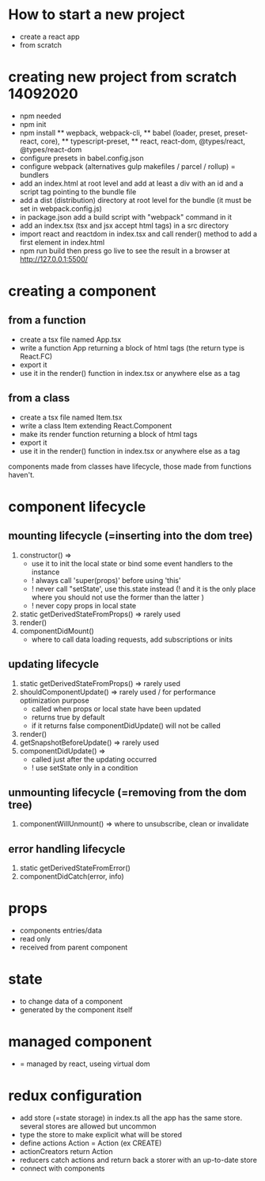 # How to start a new project
* create a react app 
* from scratch

# creating new project from scratch 14092020
* npm needed
* npm init
* npm install 
    ** wepback, webpack-cli, 
    ** babel (loader, preset, preset-react, core), 
    ** typescript-preset, 
    ** react, react-dom, @types/react, @types/react-dom
* configure presets in babel.config.json
* configure webpack (alternatives gulp makefiles / parcel / rollup) = bundlers
* add an index.html at root level and add at least a div with an id and  a script tag pointing to the bundle file 
* add a dist (distribution) directory at root level for the bundle (it must be set in webpack.config.js)
* in package.json add a build script with "webpack" command in it
* add an index.tsx (tsx and jsx accept html tags) in a src directory
* import react and reactdom in index.tsx and call render() method to add a first element in index.html
* npm run build then press go live to see the result in a browser at http://127.0.0.1:5500/

# creating a component

## from a function
* create a tsx file named App.tsx
* write a function App returning a block of html tags (the return type is React.FC)
* export it
* use it in the render() function in index.tsx or anywhere else as a tag <App>

## from a class
* create a tsx file named Item.tsx
* write a class Item extending  React.Component
* make its render function returning a block of html tags 
* export it
* use it in the render() function in index.tsx or anywhere else as a tag <Item>

components made from classes have lifecycle, those made from functions haven't.

# component lifecycle

## mounting lifecycle (=inserting into the dom tree)
1. constructor() => 
    * use it to init the local state or bind some event handlers to the instance
    * ! always call 'super(props)' before using 'this' 
    * ! never call "setState', use this.state instead 
      (! and it is the only place where you should not use the former than the latter )
    * ! never copy props in local state 
2. static getDerivedStateFromProps() => rarely used
3. render()
4. componentDidMount()
    * where to call data loading requests, add subscriptions or inits
 

## updating lifecycle
1. static getDerivedStateFromProps() => rarely used
2. shouldComponentUpdate() => rarely used / for performance optimization purpose
    * called when props or local state have been updated
    * returns true by default
    * if it returns false componentDidUpdate() will not be called
3. render()
4. getSnapshotBeforeUpdate() => rarely used
5. componentDidUpdate() => 
    * called just after the updating occurred
    * ! use setState only in a condition 

## unmounting lifecycle (=removing from the dom tree)
1. componentWillUnmount() => where to unsubscribe, clean or invalidate

## error handling lifecycle
1. static getDerivedStateFromError()
2. componentDidCatch(error, info)

# props
* components entries/data
* read only
* received from parent component

# state
* to change data of a component
* generated by the component itself

# managed component 
* = managed by react, useing virtual dom

# redux configuration
* add store (=state storage) in index.ts all 
    the app has the same store. several stores are allowed but uncommon
* type the store to make explicit what will be stored
* define actions Action = Action<string> (ex CREATE)
* actionCreators return Action
* reducers catch actions and return back a storer with an up-to-date store
* connect with components 

